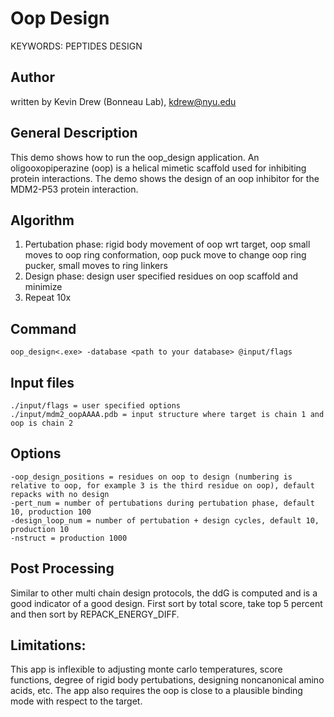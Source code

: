 # Oop Design

KEYWORDS: PEPTIDES DESIGN

## Author
written by Kevin Drew (Bonneau Lab), kdrew@nyu.edu

## General Description
This demo shows how to run the oop\_design application.  An oligooxopiperazine (oop) is a helical mimetic scaffold used for inhibiting protein interactions. The demo shows the design of an oop inhibitor for the MDM2-P53 protein interaction.

## Algorithm
1. Pertubation phase: rigid body movement of oop wrt target, oop small moves to oop ring conformation, oop puck move to change oop ring pucker, small moves to ring linkers
2. Design phase: design user specified residues on oop scaffold and minimize
3. Repeat 10x

## Command
```
oop_design<.exe> -database <path to your database> @input/flags
```

## Input files
```
./input/flags = user specified options
./input/mdm2_oopAAAA.pdb = input structure where target is chain 1 and oop is chain 2
```

## Options
```
-oop_design_positions = residues on oop to design (numbering is relative to oop, for example 3 is the third residue on oop), default repacks with no design
-pert_num = number of pertubations during pertubation phase, default 10, production 100
-design_loop_num = number of pertubation + design cycles, default 10, production 10
-nstruct = production 1000
```

## Post Processing
Similar to other multi chain design protocols, the ddG is computed and is a good indicator of a good design.  First sort by total score, take top 5 percent and then sort by REPACK_ENERGY_DIFF.

## Limitations: 
This app is inflexible to adjusting monte carlo temperatures, score functions, degree of rigid body pertubations, designing noncanonical amino acids, etc. The app also requires the oop is close to a plausible binding mode with respect to the target. 

